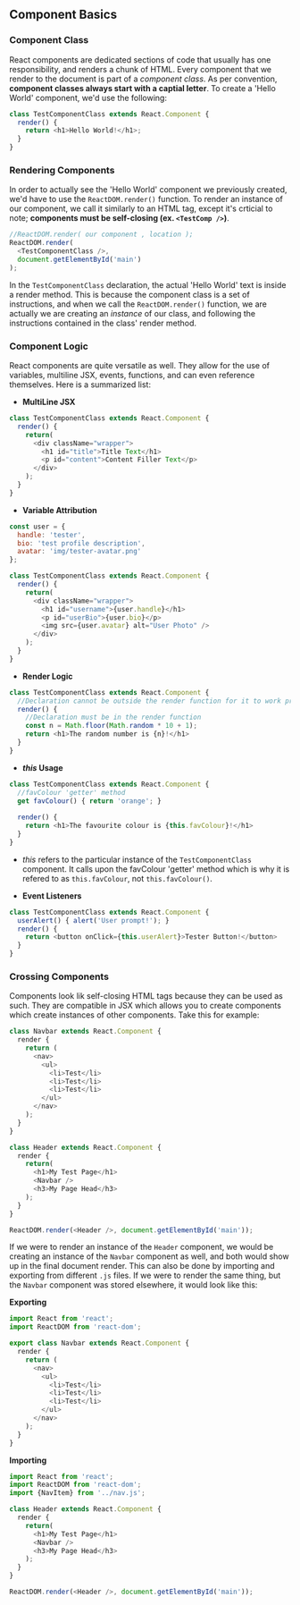 ## Component Basics

### Component Class
React components are dedicated sections of code that usually has one responsibility, and renders a chunk of HTML. Every component that we render to the document  is part of a _component class_. As per convention, __component classes always start with a captial letter__.
To create a 'Hello World' component, we'd use the following:
```javascript
class TestComponentClass extends React.Component {
  render() {
    return <h1>Hello World!</h1>;
  }
}
```
### Rendering Components
In order to actually see the 'Hello World' component we previously created, we'd have to use the `ReactDOM.render()` function. To render an instance of our component, we call it similarly to an HTML tag, except it's crticial to note; __components must be self-closing (ex. `<TestComp />`)__.
```javascript
//ReactDOM.render( our component , location );
ReactDOM.render(
  <TestComponentClass />,
  document.getElementById('main')
);
```
In the `TestComponentClass` declaration, the actual 'Hello World' text is inside a render method. This is because the component class is a set of instructions, and when we call the `ReactDOM.render()` function, we are actually we are creating an _instance_ of our class, and following the instructions contained in the class' render method.

### Component Logic
React components are quite versatile as well. They allow for the use of variables, multiline JSX, events, functions, and can even reference themselves. Here is a summarized list:
 - __MultiLine JSX__
```javascript
class TestComponentClass extends React.Component {
  render() {
    return(
      <div className="wrapper">
        <h1 id="title">Title Text</h1>
        <p id="content">Content Filler Text</p>
      </div>
    );
  }
}
```
 - __Variable Attribution__
```javascript
const user = {
  handle: 'tester',
  bio: 'test profile description',
  avatar: 'img/tester-avatar.png'
};

class TestComponentClass extends React.Component {
  render() {
    return(
      <div className="wrapper">
        <h1 id="username">{user.handle}</h1>
        <p id="userBio">{user.bio}</p>
        <img src={user.avatar} alt="User Photo" />
      </div>
    );
  }
}
```
 - __Render Logic__
```javascript
class TestComponentClass extends React.Component {
  //Declaration cannot be outside the render function for it to work properly
  render() {
    //Declaration must be in the render function
    const n = Math.floor(Math.random * 10 + 1);
    return <h1>The random number is {n}!</h1>
  }
}
```
 - ___this_ Usage__
```javascript
class TestComponentClass extends React.Component {
  //favColour 'getter' method
  get favColour() { return 'orange'; }
  
  render() {
    return <h1>The favourite colour is {this.favColour}!</h1>
  }
}
```
* _this_ refers to the particular instance of the `TestComponentClass` component. It calls upon the favColour 'getter' method which is why it is refered to as `this.favColour`, not `this.favColour()`.
 - __Event Listeners__
```javascript
class TestComponentClass extends React.Component {
  userAlert() { alert('User prompt!'); }
  render() {
    return <button onClick={this.userAlert}>Tester Button!</button>
  }
}
```

### Crossing Components
Components look lik self-closing HTML tags because they can be used as such. They are compatible in JSX which allows you to create components which create instances of other components. Take this for example: 
```javascript
class Navbar extends React.Component {
  render {
    return (
      <nav>
        <ul>
          <li>Test</li>
          <li>Test</li>
          <li>Test</li>
        </ul>
      </nav>
    );
  }
}

class Header extends React.Component {
  render {
    return(
      <h1>My Test Page</h1>
      <Navbar />
      <h3>My Page Head</h3>
    );
  }
}

ReactDOM.render(<Header />, document.getElementById('main'));
```
If we were to render an instance of the `Header` component, we would be creating an instance of the `Navbar` component as well, and both would show up in the final document render. This can also be done by importing and exporting from different `.js` files. If we were to render the same thing, but the `Navbar` component was stored elsewhere, it would look like this:


__Exporting__
```javascript
import React from 'react';
import ReactDOM from 'react-dom';

export class Navbar extends React.Component {
  render {
    return (
      <nav>
        <ul>
          <li>Test</li>
          <li>Test</li>
          <li>Test</li>
        </ul>
      </nav>
    );
  }
}
```
__Importing__
```javascript
import React from 'react';
import ReactDOM from 'react-dom';
import {NavItem} from '../nav.js';

class Header extends React.Component {
  render {
    return(
      <h1>My Test Page</h1>
      <Navbar />
      <h3>My Page Head</h3>
    );
  }
}

ReactDOM.render(<Header />, document.getElementById('main'));
```
